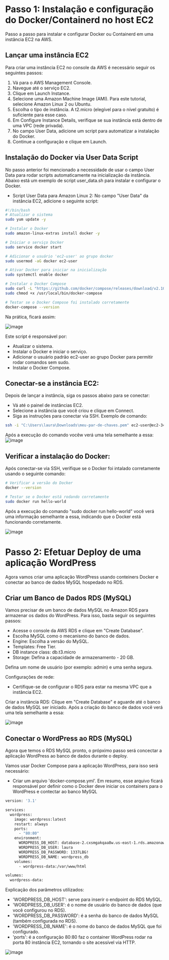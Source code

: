 # Passo 1: Instalação e configuração do Docker/Containerd no host EC2
Passo a passo para instalar e configurar Docker ou Containerd em uma instância EC2 na AWS.

## Lançar uma instância EC2
Para criar uma instância EC2 no console da AWS é necessário seguir os seguintes passos: 
1. Vá para o AWS Management Console.
2. Navegue até o serviço EC2.
3. Clique em Launch Instance.
4. Selecione uma Amazon Machine Image (AMI). Para este tutorial, selecione Amazon Linux 2 ou Ubuntu.
5. Escolha o tipo de instância. A t2.micro (elegível para o nível gratuito) é suficiente para esse caso.
6. Em Configure Instance Details, verifique se sua instância está dentro de uma VPC (rede privada).
7. No campo User Data, adicione um script para automatizar a instalação do Docker.
8. Continue a configuração e clique em Launch.

## Instalação do Docker via User Data Script
No passo anterior foi mencionado a necessidade de usar o campo User Data para rodar scripts automaticamente na inicialização da instância. Abaixo está um exemplo de script user_data.sh para instalar e configurar o Docker.
- Script User Data para Amazon Linux 2:
No campo "User Data" da instância EC2, adicione o seguinte script:

```bash
#!/bin/bash
# Atualizar o sistema
sudo yum update -y

# Instalar o Docker
sudo amazon-linux-extras install docker -y

# Iniciar o serviço Docker
sudo service docker start

# Adicionar o usuário 'ec2-user' ao grupo docker
sudo usermod -aG docker ec2-user

# Ativar Docker para iniciar na inicialização
sudo systemctl enable docker

# Instalar o Docker Compose
sudo curl -L "https://github.com/docker/compose/releases/download/v2.10.2/docker-compose-$(uname -s)-$(uname -m)" -o /usr/local/bin/docker-compose
sudo chmod +x /usr/local/bin/docker-compose

# Testar se o Docker Compose foi instalado corretamente
docker-compose --version
```

Na prática, ficará assim:

![image](https://github.com/user-attachments/assets/183b6129-6154-418d-8650-861a3b37e04b)

Este script é responsável por:
- Atualizar o sistema.
- Instalar o Docker e iniciar o serviço.
- Adicionar o usuário padrão ec2-user ao grupo Docker para permitir rodar comandos sem sudo.
- Instalar o Docker Compose.

## Conectar-se a instância EC2:
Depois de lançar a instância, siga os passos abaixo para se conectar:
- Vá até o painel de instâncias EC2.
- Selecione a instância que você criou e clique em Connect.
- Siga as instruções para conectar via SSH. Exemplo de comando:

```bash
ssh -i "C:\Users\laura\Downloads\meu-par-de-chaves.pem" ec2-user@ec2-34-204-73-16.compute-1.amazonaws.com
```

Após a execução do comando vocêw verá uma tela semelhante a essa: 
![image](https://github.com/user-attachments/assets/2eefc45c-a6ea-4855-9f4a-0148ce10b2c0)

## Verificar a instalação do Docker:
Após conectar-se via SSH, verifique se o Docker foi intalado corretamente usando o seguinte comando:
```bash
# Verificar a versão do Docker
docker --version

# Testar se o Docker está rodando corretamente
sudo docker run hello-world
```
Após a execução do comando "sudo docker run hello-world" você verá uma informação semelhante a essa, indicando que o Docker está funcionando corretamente.

![image](https://github.com/user-attachments/assets/3f1884b7-c994-45f4-ba67-538fee16f7d6)

# Passo 2: Efetuar Deploy de uma aplicação WordPress
Agora vamos criar uma aplicação WordPress usando conteiners Docker e conectar ao banco de dados MySQL hospedado no RDS.

## Criar um Banco de Dados RDS (MySQL)
Vamos precisar de um banco de dados MySQL no Amazon RDS para armazenar os dados do WordPress. Para isso, basta seguir os seguintes passos: 
- Acesse o console da AWS RDS e clique em "Create Database".
- Escolha MySQL como o mecanismo do banco de dados.
- Engine: Escolha a versão do MySQL.
- Templates: Free Tier.
- DB instance class: db.t3.micro
- Storage: Defina a capacidade de armazenamento -  20 GB.

Defina um nome de usuário (por exemplo: admin) e uma senha segura.

Configurações de rede:
- Certifique-se de configurar o RDS para estar na mesma VPC que a instância EC2.

Criar a instância RDS: Clique em "Create Database" e aguarde até o banco de dados MySQL ser iniciado. Após a criação do banco de dados você verá uma tela semelhante a essa: 

![image](https://github.com/user-attachments/assets/f88d0556-4e99-467f-9302-769416068545)

## Conectar o WordPress ao RDS (MySQL)
Agora que temos o RDS MySQL pronto, o própximo passo será concectar a aplicação WordPress ao banco de dados durante o deploy.

Vamos usar Docker Compose para a aplicação WordPress, para isso será necessário:
- Criar um arquivo 'docker-compose.yml'. Em resumo, esse arquivo ficará responsável por definir como o Docker deve iniciar os containers para o WordPress e contectar ao banco MySQL
```bash
version: '3.1'

services:
  wordpress:
    image: wordpress:latest
    restart: always
    ports:
      - "80:80"
    environment:
      WORDPRESS_DB_HOST: database-2.cxsmgakqaa8w.us-east-1.rds.amazonaws.com:3306
      WORDPRESS_DB_USER: laura
      WORDPRESS_DB_PASSWORD: 1337LBG!
      WORDPRESS_DB_NAME: wordpress_db
    volumes:
      - wordpress-data:/var/www/html

volumes:
  wordpress-data:
```

Explicação dos parâmetros utilizados:

- 'WORDPRESS_DB_HOST': serve para inserir o endpoint do RDS MySQL.
- 'WORDPRESS_DB_USER': é o nome de usuário do banco de dados (que você configurou no RDS).
- 'WORDPRESS_DB_PASSWORD': é a senha do banco de dados MySQL (também configurada no RDS).
- 'WORDPRESS_DB_NAME': é o nome do banco de dados MySQL que foi configurado.
- 'ports': é a configuração 80:80 faz o container WordPress rodar na porta 80 instância EC2, tornando o site acessível via HTTP.

![image](https://github.com/user-attachments/assets/f7717c97-7035-480f-a8b2-b5f5a3b1c56b)

